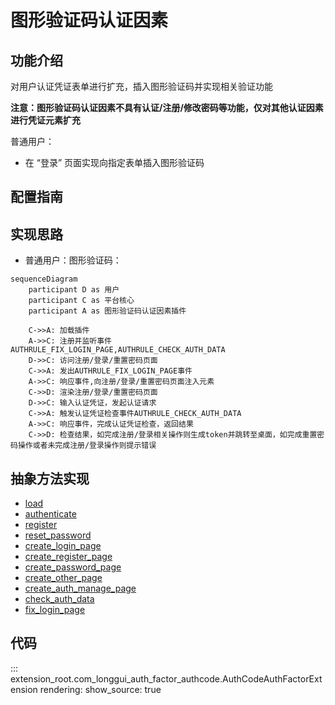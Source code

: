 # 图形验证码认证因素
## 功能介绍

对用户认证凭证表单进行扩充，插入图形验证码并实现相关验证功能

<b>注意：图形验证码认证因素不具有认证/注册/修改密码等功能，仅对其他认证因素进行凭证元素扩充</b>

普通用户：

* 在 “登录” 页面实现向指定表单插入图形验证码

## 配置指南

## 实现思路

* 普通用户：图形验证码：
```mermaid
sequenceDiagram
    participant D as 用户
    participant C as 平台核心
    participant A as 图形验证码认证因素插件
    
    C->>A: 加载插件
    A->>C: 注册并监听事件AUTHRULE_FIX_LOGIN_PAGE,AUTHRULE_CHECK_AUTH_DATA
    D->>C: 访问注册/登录/重置密码页面
    C->>A: 发出AUTHRULE_FIX_LOGIN_PAGE事件
    A->>C: 响应事件,向注册/登录/重置密码页面注入元素
    C->>D: 渲染注册/登录/重置密码页面
    D->>C: 输入认证凭证，发起认证请求
    C->>A: 触发认证凭证检查事件AUTHRULE_CHECK_AUTH_DATA
    A->>C: 响应事件，完成认证凭证检查，返回结果
    C->>D: 检查结果，如完成注册/登录相关操作则生成token并跳转至桌面，如完成重置密码操作或者未完成注册/登录操作则提示错误

```
## 抽象方法实现
* [load](#extension_root.com_longgui_auth_factor_authcode.AuthCodeAuthFactorExtension.load)
* [authenticate](#extension_root.com_longgui_auth_factor_authcode.AuthCodeAuthFactorExtension.authenticate)
* [register](#extension_root.com_longgui_auth_factor_authcode.AuthCodeAuthFactorExtension.register)
* [reset_password](#extension_root.com_longgui_auth_factor_authcode.AuthCodeAuthFactorExtension.reset_password)
* [create_login_page](#extension_root.com_longgui_auth_factor_authcode.AuthCodeAuthFactorExtension.create_login_page)
* [create_register_page](#extension_root.com_longgui_auth_factor_authcode.AuthCodeAuthFactorExtension.create_register_page)
* [create_password_page](#extension_root.com_longgui_auth_factor_authcode.AuthCodeAuthFactorExtension.create_password_page)
* [create_other_page](#extension_root.com_longgui_auth_factor_authcode.AuthCodeAuthFactorExtension.create_other_page)
* [create_auth_manage_page](#extension_root.com_longgui_auth_factor_authcode.AuthCodeAuthFactorExtension.create_auth_manage_page)
* [check_auth_data](#extension_root.com_longgui_auth_factor_authcode.AuthCodeAuthFactorExtension.check_auth_data)
* [fix_login_page](#extension_root.com_longgui_auth_factor_authcode.AuthCodeAuthFactorExtension.fix_login_page)

## 代码

::: extension_root.com_longgui_auth_factor_authcode.AuthCodeAuthFactorExtension
    rendering:
        show_source: true

